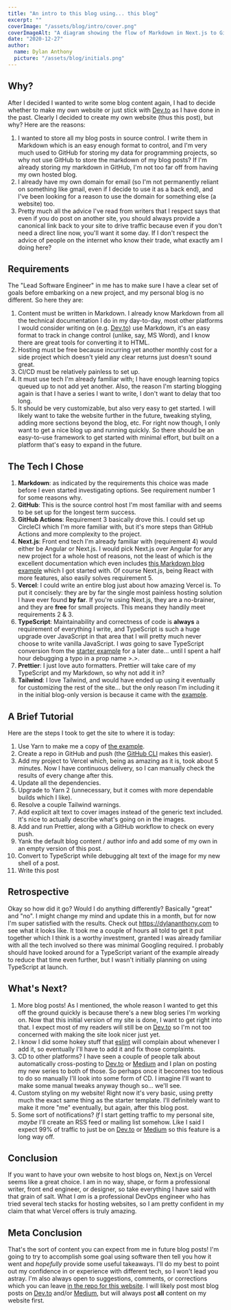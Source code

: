 ```yaml
---
title: "An intro to this blog using... this blog"
excerpt: ""
coverImage: "/assets/blog/intro/cover.png"
coverImageAlt: "A diagram showing the flow of Markdown in Next.js to GitHub Actions vis git push where Prettier is run, and finally to Vercel via autodeploy."
date: "2020-12-27"
author:
  name: Dylan Anthony
  picture: "/assets/blog/initials.png"
---
```


## Why?

After I decided I wanted to write some blog content again, I had to decide whether to make my own website or just stick
with [Dev.to] as I have done in the past. Clearly I decided to create my own website (thus this post), but why? Here are
the reasons:

1. I wanted to store all my blog posts in source control. I write them in Markdown which is an easy enough format to
   control, and I'm very much used to GitHub for storing my data for programming projects, so why not use GitHub to store
   the markdown of my blog posts? If I'm already storing my markdown in GitHub, I'm not too far off from having my
   own hosted blog.
2. I already have my own domain for email (so I'm not permanently reliant on something like gmail, even if I decide to
   use it as a back end), and I've been looking for a reason to use the domain for something else (a website) too.
3. Pretty much all the advice I've read from writers that I respect says that even if you do post on another site, you
   should always provide a canonical link back to your site to drive traffic because even if you don't need a direct
   line now, you'll want it some day. If I don't respect the advice of people on the internet who know their trade,
   what exactly am I doing here?

## Requirements

The "Lead Software Engineer" in me has to make sure I have a clear set of goals before embarking on a new project, and
my personal blog is no different. So here they are:

1. Content must be written in Markdown. I already know Markdown from all the technical documentation I do in my day-to-day,
   most other platforms I would consider writing on (e.g. [Dev.to]) use Markdown, it's an easy format to track in change
   control (unlike, say, MS Word), and I know there are great tools for converting it to HTML.
2. Hosting must be free because incurring yet another monthly cost for a side project which doesn't yield any clear
   returns just doesn't sound great.
3. CI/CD must be relatively painless to set up.
4. It must use tech I'm already familiar with; I have enough learning topics queued up to not add yet another. Also, the
   reason I'm starting blogging again is that I have a series I want to write, I don't want to delay that too long.
5. It should be very customizable, but also very easy to get started. I will likely want to take the website further in
   the future, tweaking styling, adding more sections beyond the blog, etc. For right now though, I only want to get
   a nice blog up and running quickly. So there should be an easy-to-use framework to get started with minimal effort,
   but built on a platform that's easy to expand in the future.

## The Tech I Chose

1. **Markdown**: as indicated by the requirements this choice was made before I even started investigating options. See
   requirement number 1 for some reasons why.
2. **GitHub**: This is the source control host I'm most familiar with and seems to be set up for the longest term success.
3. **GitHub Actions**: Requirement 3 basically drove this. I could set up CircleCI which I'm more familiar with, but
   it's more steps than GitHub Actions and more complexity to the project.
4. **Next.js**: Front end tech I'm already familiar with (requirement 4) would either be Angular or Next.js. I would
   pick Next.js over Angular for any new project for a whole host of reasons, not the least of which is the excellent
   documentation which even includes [this Markdown blog example][blog starter] which I got started with. Of course
   Next.js, being React with more features, also easily solves requirement 5.
5. **Vercel**: I could write an entire blog just about how amazing Vercel is. To put it concisely: they are by far the
   single most painless hosting solution I have ever found **by far**. If you're using Next.js, they are a no-brainer,
   and they are **free** for small projects. This means they handily meet requirements 2 & 3.
6. **TypeScript**: Maintainability and correctness of code is **always** a requirement of everything I write, and
   TypeScript is such a huge upgrade over JavaScript in that area that I will pretty much never choose to write vanilla
   JavaScript. I _was_ going to save TypeScript conversion from the [starter example][blog starter] for a later date...
   until I spent a half hour debugging a typo in a prop name >.>.
7. **Prettier**: I just love auto formatters. Prettier will take care of my TypeScript and my Markdown, so why not add
   it in?
8. **Tailwind**: I love Tailwind, and would have ended up using it eventually for customizing the rest of the site...
   but the only reason I'm including it in the initial blog-only version is because it came with the [example][blog starter].

## A Brief Tutorial

Here are the steps I took to get the site to where it is today:

1. Use Yarn to make me a copy of [the example][blog starter].
2. Create a repo in GitHub and push (the [GitHub CLI](https://cli.github.com) makes this easier).
3. Add my project to Vercel which, being as amazing as it is, took about 5 minutes. Now I have continuous delivery,
   so I can manually check the results of every change after this.
4. Update all the dependencies.
5. Upgrade to Yarn 2 (unnecessary, but it comes with more dependable builds which I like).
6. Resolve a couple Tailwind warnings.
7. Add explicit alt text to cover images instead of the generic text included. It's nice to actually describe what's
   going on in the images.
8. Add and run Prettier, along with a GitHub workflow to check on every push.
9. Yank the default blog content / author info and add some of my own in an empty version of this post.
10. Convert to TypeScript while debugging alt text of the image for my new shell of a post.
11. Write this post

## Retrospective

Okay so how did it go? Would I do anything differently? Basically "great" and "no". I might change my mind and update
this in a month, but for now I'm super satisfied with the results. Check out https://dylananthony.com to see what it
looks like. It took me a couple of hours all told to get it put together which I think is a worthy investment, granted I
was already familiar with all the tech involved so there was minimal Googling required. I probably should have looked
around for a TypeScript variant of the example already to reduce that time even further, but I wasn't initially planning
on using TypeScript at launch.

## What's Next?

1. More blog posts! As I mentioned, the whole reason I wanted to get this off the ground quickly is because there's a
   new blog series I'm working on. Now that this initial version of my site is done, I want to get right into that. I
   expect most of my readers will still be on [Dev.to] so I'm not too concerned with making the site look nicer just yet.
2. I know I did some hokey stuff that [eslint] will complain about whenever I add it, so eventually I'll have to add it
   and fix those complaints.
3. CD to other platforms? I have seen a couple of people talk about automatically cross-posting to [Dev.to] or [Medium]
   and I plan on posting my new series to both of those. So perhaps once it becomes too tedious to do so manually I'll
   look into some form of CD. I imagine I'll want to make some manual tweaks anyway though so... we'll see.
4. Custom styling on my website! Right now it's very basic, using pretty much the exact same thing as the starter
   template. I'll definitely want to make it more "me" eventually, but again, after this blog post.
5. Some sort of notifications? _If_ I start getting traffic to my personal site, _maybe_ I'll create an RSS feed or
   mailing list somehow. Like I said I expect 99% of traffic to just be on [Dev.to] or [Medium] so this feature is a
   long way off.

## Conclusion

If you want to have your own website to host blogs on, Next.js on Vercel seems like a great choice. I am in no way,
shape, or form a professional writer, front end engineer, or designer, so take everything I have said with that grain of
salt. What I _am_ is a professional DevOps engineer who has tried several tech stacks for hosting websites,
so I am pretty confident in my claim that what Vercel offers is truly amazing.

## Meta Conclusion

That's the sort of content you can expect from me in future blog posts! I'm going to try to accomplish some goal using
software then tell you how it went and _hopefully_ provide some useful takeaways. I'll do my best to point out my
confidence in or experience with different tech, so I won't lead you astray. I'm also always open to suggestions,
comments, or corrections which you can leave [in the repo for this website][repo]. I will likely post most blog posts on
[Dev.to] and/or [Medium], but will always post **all** content on my website first.

[dev.to]: https://dev.to
[blog starter]: https://github.com/vercel/next.js/tree/canary/examples/blog-starter
[eslint]: https://eslint.org
[medium]: https://medium.com
[repo]: https://github.com/dbanty/dylananthony.com
